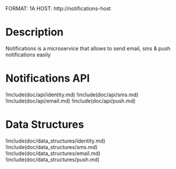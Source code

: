 FORMAT: 1A
HOST: http://notifications-host

# Description

Notifications is a microservice that allows to send email, sms & push notifications easily

# Notifications API

!include(doc/api/identity.md)
!include(doc/api/sms.md)
!include(doc/api/email.md)
!include(doc/api/push.md)

# Data Structures

!include(doc/data_structures/identity.md)
!include(doc/data_structures/sms.md)
!include(doc/data_structures/email.md)
!include(doc/data_structures/push.md)